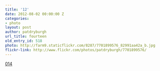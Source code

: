 ```yaml
---
title: '12'
date: 2012-08-02 00:00:00 Z
categories:
- photo
layout: post
author: patdryburgh
url_title: fourteen
old_entry_id: 518
photo: http://farm9.staticflickr.com/8287/7701899576_82991aa42a_b.jpg
flickr-link: http://www.flickr.com/photos/patdryburgh/7701899576/
---
```


[014](http://www.flickr.com/photos/patdryburgh/7701899576/)